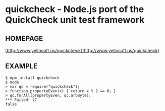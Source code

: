 # quickcheck - Node.js port of the QuickCheck unit test framework

## HOMEPAGE

[http://www.yellosoft.us/quickcheck](http://www.yellosoft.us/quickcheck)

## EXAMPLE

	$ npm install quickcheck
	$ node
	> var qc = require("quickcheck");
	> function propertyEven(x) { return x % 2 == 0; }
	> qc.forAll(propertyEven, qc.arbByte);
	*** Failed! 27
	false